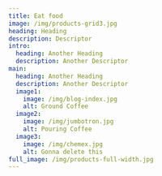 ```yaml
---
title: Eat food
image: /img/products-grid3.jpg
heading: Heading
description: Descriptor
intro:
  heading: Another Heading
  description: Another Descriptor
main:
  heading: Another Heading
  description: Another Descriptor
  image1:
    image: /img/blog-index.jpg
    alt: Ground Coffee
  image2:
    image: /img/jumbotron.jpg
    alt: Pouring Coffee
  image3:
    image: /img/chemex.jpg
    alt: Gonna delete this
full_image: /img/products-full-width.jpg
---
```

